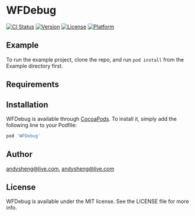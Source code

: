 # WFDebug

[![CI Status](http://img.shields.io/travis/andysheng@live.com/WFDebug.svg?style=flat)](https://travis-ci.org/andysheng@live.com/WFDebug)
[![Version](https://img.shields.io/cocoapods/v/WFDebug.svg?style=flat)](http://cocoapods.org/pods/WFDebug)
[![License](https://img.shields.io/cocoapods/l/WFDebug.svg?style=flat)](http://cocoapods.org/pods/WFDebug)
[![Platform](https://img.shields.io/cocoapods/p/WFDebug.svg?style=flat)](http://cocoapods.org/pods/WFDebug)

## Example

To run the example project, clone the repo, and run `pod install` from the Example directory first.

## Requirements

## Installation

WFDebug is available through [CocoaPods](http://cocoapods.org). To install
it, simply add the following line to your Podfile:

```ruby
pod 'WFDebug'
```

## Author

andysheng@live.com, andysheng@live.com

## License

WFDebug is available under the MIT license. See the LICENSE file for more info.
